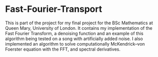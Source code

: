 # Fast-Fourier-Transport
This is part of the project for my final project for the BSc Mathematics at Queen Mary, University of London. It contains my implementation of the Fast Fourier Transform, a denoising function and an example of this algorithm being tested on a song with artificially added noise. I also implemented an algorithm to solve computationally McKendrick–von Foerster equation with the FFT, and spectral derivatives.
